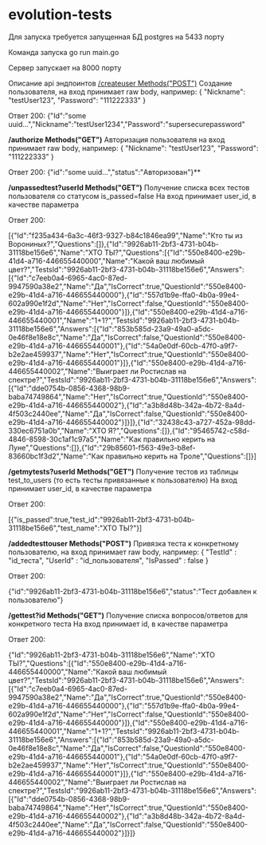 # evolution-tests
Для запуска требуется запущенная БД postgres на 5433 порту

Команда запуска go run main.go

Сервер запускает на 8000 порту

Описание api эндпоинтов
<u>/createuser Methods("POST")</u>
Создание пользователя, на вход принимает raw body, например:
{
    "Nickname": "testUser123",
    "Password": "111222333"
}

Ответ 200:
{"Id":"some uuid...","Nickname":"testUser1234","Password":"supersecurepassword"


**/authorize Methods("GET")**
Авторизация пользователя на вход принимает raw body, например:
{
    "Nickname": "testUser123",
    "Password": "111222333"
}

Ответ 200:
{"id":"some uuid...","status":"Авторизован"}**


**/unpassedtest?userId Methods("GET")**
Получение списка всех тестов пользователя со статусом is_passed=false
На вход принимает user_id, в качестве параметра

Ответ 200:

[{"Id":"f235a434-6a3c-46f3-9327-b84c1846ea99","Name":"Кто ты из Ворониных?","Questions":[]},{"Id":"9926ab11-2bf3-4731-b04b-31118be156e6","Name":"ХТО ТЫ?","Questions":[{"Id":"550e8400-e29b-41d4-a716-446655440000","Name":"Какой ваш любимый цвет?","TestsId":"9926ab11-2bf3-4731-b04b-31118be156e6","Answers":[{"Id":"c7eeb0a4-6965-4ac0-87ed-9947590a38e2","Name":"Да","IsCorrect":true,"QuestionId":"550e8400-e29b-41d4-a716-446655440000"},{"Id":"557d1b9e-ffa0-4b0a-99e4-602a990e1f2d","Name":"Нет","IsCorrect":false,"QuestionId":"550e8400-e29b-41d4-a716-446655440000"}]},{"Id":"550e8400-e29b-41d4-a716-446655440001","Name":"1+1?","TestsId":"9926ab11-2bf3-4731-b04b-31118be156e6","Answers":[{"Id":"853b585d-23a9-49a0-a5dc-0e46f8e18e8c","Name":"Да","IsCorrect":false,"QuestionId":"550e8400-e29b-41d4-a716-446655440001"},{"Id":"54a0e0df-60cb-47f0-a9f7-b2e2ae459937","Name":"Нет","IsCorrect":true,"QuestionId":"550e8400-e29b-41d4-a716-446655440001"}]},{"Id":"550e8400-e29b-41d4-a716-446655440002","Name":"Выиграет ли Ростислав на спектре?","TestsId":"9926ab11-2bf3-4731-b04b-31118be156e6","Answers":[{"Id":"dde0754b-0856-4368-98b9-baba74749864","Name":"Нет","IsCorrect":true,"QuestionId":"550e8400-e29b-41d4-a716-446655440002"},{"Id":"a3b8d48b-342a-4b72-8a4d-4f503c2440ee","Name":"Да","IsCorrect":false,"QuestionId":"550e8400-e29b-41d4-a716-446655440002"}]}]},{"Id":"32438c43-a727-452a-98dd-330ec6751a0b","Name":"ХТО Я?","Questions":[]},{"Id":"95465742-c58d-4846-8598-30c1af1c97a5","Name":"Как правильно керить на Луне","Questions":[]},{"Id":"29b85601-f563-49e3-b8ef-83660bc1f3d2","Name":"Как правильно керить на Троле","Questions":[]}]


**/getmytests?userId Methods("GET")**
Получение тестов из таблицы test_to_users (то есть тесты привязанные к пользователю)
На вход принимает user_id, в качестве параметра

Ответ 200:

[{"is_passed":true,"test_id":"9926ab11-2bf3-4731-b04b-31118be156e6","test_name":"ХТО ТЫ?"}]


**/addedtesttouser Methods("POST")**
Привязка теста к конкретному пользователю, на вход принимает raw body, например:
{
    "TestId" : "id_теста",
    "UserId" : "id_пользователя",
    "IsPassed" : false
}

 Ответ 200:
 
 {"id":"9926ab11-2bf3-4731-b04b-31118be156e6","status":"Тест добавлен к пользователю"}

**/gettest?id Methods("GET")**
Получение списка вопросов/ответов для конкретного теста
На вход принимает id, в качестве параметра

Ответ 200:

{"Id":"9926ab11-2bf3-4731-b04b-31118be156e6","Name":"ХТО ТЫ?","Questions":[{"Id":"550e8400-e29b-41d4-a716-446655440000","Name":"Какой ваш любимый цвет?","TestsId":"9926ab11-2bf3-4731-b04b-31118be156e6","Answers":[{"Id":"c7eeb0a4-6965-4ac0-87ed-9947590a38e2","Name":"Да","IsCorrect":true,"QuestionId":"550e8400-e29b-41d4-a716-446655440000"},{"Id":"557d1b9e-ffa0-4b0a-99e4-602a990e1f2d","Name":"Нет","IsCorrect":false,"QuestionId":"550e8400-e29b-41d4-a716-446655440000"}]},{"Id":"550e8400-e29b-41d4-a716-446655440001","Name":"1+1?","TestsId":"9926ab11-2bf3-4731-b04b-31118be156e6","Answers":[{"Id":"853b585d-23a9-49a0-a5dc-0e46f8e18e8c","Name":"Да","IsCorrect":false,"QuestionId":"550e8400-e29b-41d4-a716-446655440001"},{"Id":"54a0e0df-60cb-47f0-a9f7-b2e2ae459937","Name":"Нет","IsCorrect":true,"QuestionId":"550e8400-e29b-41d4-a716-446655440001"}]},{"Id":"550e8400-e29b-41d4-a716-446655440002","Name":"Выиграет ли Ростислав на спектре?","TestsId":"9926ab11-2bf3-4731-b04b-31118be156e6","Answers":[{"Id":"dde0754b-0856-4368-98b9-baba74749864","Name":"Нет","IsCorrect":true,"QuestionId":"550e8400-e29b-41d4-a716-446655440002"},{"Id":"a3b8d48b-342a-4b72-8a4d-4f503c2440ee","Name":"Да","IsCorrect":false,"QuestionId":"550e8400-e29b-41d4-a716-446655440002"}]}]}

